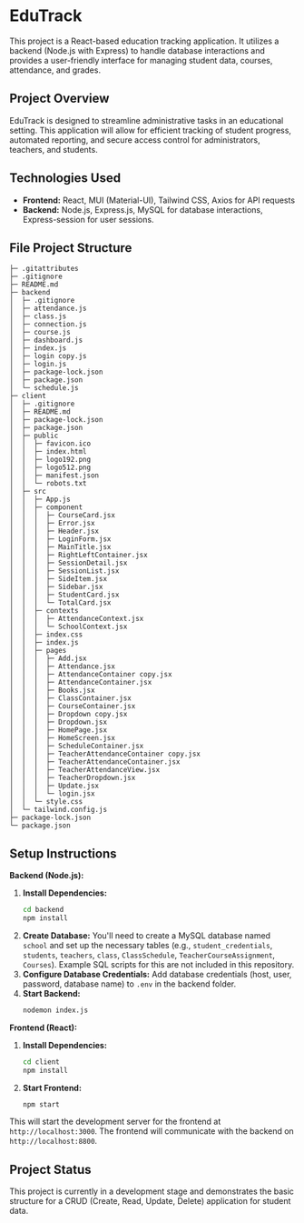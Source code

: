 # EduTrack

This project is a React-based education tracking application. It utilizes a backend (Node.js with Express) to handle database interactions and provides a user-friendly interface for managing student data, courses, attendance, and grades.

## Project Overview

EduTrack is designed to streamline administrative tasks in an educational setting.  This application will allow for efficient tracking of student progress, automated reporting, and secure access control for administrators, teachers, and students.

## Technologies Used

* **Frontend:** React, MUI (Material-UI), Tailwind CSS, Axios for API requests
* **Backend:** Node.js, Express.js, MySQL for database interactions, Express-session for user sessions.


## File Project Structure
```
├─ .gitattributes
├─ .gitignore
├─ README.md
├─ backend
│  ├─ .gitignore
│  ├─ attendance.js
│  ├─ class.js
│  ├─ connection.js
│  ├─ course.js
│  ├─ dashboard.js
│  ├─ index.js
│  ├─ login copy.js
│  ├─ login.js
│  ├─ package-lock.json
│  ├─ package.json
│  └─ schedule.js
├─ client
│  ├─ .gitignore
│  ├─ README.md
│  ├─ package-lock.json
│  ├─ package.json
│  ├─ public
│  │  ├─ favicon.ico
│  │  ├─ index.html
│  │  ├─ logo192.png
│  │  ├─ logo512.png
│  │  ├─ manifest.json
│  │  └─ robots.txt
│  ├─ src
│  │  ├─ App.js
│  │  ├─ component
│  │  │  ├─ CourseCard.jsx
│  │  │  ├─ Error.jsx
│  │  │  ├─ Header.jsx
│  │  │  ├─ LoginForm.jsx
│  │  │  ├─ MainTitle.jsx
│  │  │  ├─ RightLeftContainer.jsx
│  │  │  ├─ SessionDetail.jsx
│  │  │  ├─ SessionList.jsx
│  │  │  ├─ SideItem.jsx
│  │  │  ├─ Sidebar.jsx
│  │  │  ├─ StudentCard.jsx
│  │  │  └─ TotalCard.jsx
│  │  ├─ contexts
│  │  │  ├─ AttendanceContext.jsx
│  │  │  └─ SchoolContext.jsx
│  │  ├─ index.css
│  │  ├─ index.js
│  │  ├─ pages
│  │  │  ├─ Add.jsx
│  │  │  ├─ Attendance.jsx
│  │  │  ├─ AttendanceContainer copy.jsx
│  │  │  ├─ AttendanceContainer.jsx
│  │  │  ├─ Books.jsx
│  │  │  ├─ ClassContainer.jsx
│  │  │  ├─ CourseContainer.jsx
│  │  │  ├─ Dropdown copy.jsx
│  │  │  ├─ Dropdown.jsx
│  │  │  ├─ HomePage.jsx
│  │  │  ├─ HomeScreen.jsx
│  │  │  ├─ ScheduleContainer.jsx
│  │  │  ├─ TeacherAttendanceContainer copy.jsx
│  │  │  ├─ TeacherAttendanceContainer.jsx
│  │  │  ├─ TeacherAttendanceView.jsx
│  │  │  ├─ TeacherDropdown.jsx
│  │  │  ├─ Update.jsx
│  │  │  └─ login.jsx
│  │  └─ style.css
│  └─ tailwind.config.js
├─ package-lock.json
└─ package.json
```

## Setup Instructions

**Backend (Node.js):**

1.  **Install Dependencies:**
    ```bash
    cd backend
    npm install
    ```
2.  **Create Database:**  You'll need to create a MySQL database named `school` and set up the necessary tables (e.g., `student_credentials`, `students`, `teachers`, `class`, `ClassSchedule`, `TeacherCourseAssignment`, `Courses`).  Example SQL scripts for this are not included in this repository.
3.  **Configure Database Credentials:**  Add database credentials (host, user, password, database name) to `.env` in the backend folder.  
4.  **Start Backend:**
    ```bash
    nodemon index.js
    ```


**Frontend (React):**

1.  **Install Dependencies:**
    ```bash
    cd client
    npm install
    ```
2.  **Start Frontend:**
    ```bash
    npm start
    ```

This will start the development server for the frontend at `http://localhost:3000`.  The frontend will communicate with the backend on `http://localhost:8800`.

## Project Status

This project is currently in a development stage and demonstrates the basic structure for a CRUD (Create, Read, Update, Delete) application for student data.
